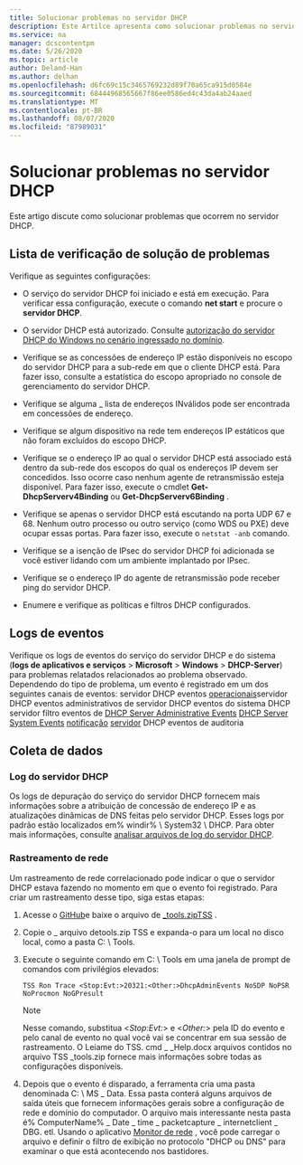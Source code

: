 ```yaml
---
title: Solucionar problemas no servidor DHCP
description: Este Artilce apresenta como solucionar problemas no servidor DHCP e coletar dados.
ms.service: na
manager: dcscontentpm
ms.date: 5/26/2020
ms.topic: article
author: Deland-Han
ms.author: delhan
ms.openlocfilehash: d6fc69c15c3465769232d89f70a65ca915d0584e
ms.sourcegitcommit: 68444968565667f86ee0586ed4c43da4ab24aaed
ms.translationtype: MT
ms.contentlocale: pt-BR
ms.lasthandoff: 08/07/2020
ms.locfileid: "87989031"
---
```

# <a name="troubleshoot-problems-on-the-dhcp-server"></a>Solucionar problemas no servidor DHCP

Este artigo discute como solucionar problemas que ocorrem no servidor DHCP.

## <a name="troubleshooting-checklist"></a>Lista de verificação de solução de problemas

Verifique as seguintes configurações:

  - O serviço do servidor DHCP foi iniciado e está em execução. Para verificar essa configuração, execute o comando **net start** e procure o **servidor DHCP**.

  - O servidor DHCP está autorizado. Consulte [autorização do servidor DHCP do Windows no cenário ingressado no domínio](/openspecs/windows_protocols/ms-dhcpe/56f8870b-a7c1-4db1-8a86-f69079fe5077).

  - Verifique se as concessões de endereço IP estão disponíveis no escopo do servidor DHCP para a sub-rede em que o cliente DHCP está. Para fazer isso, consulte a estatística do escopo apropriado no console de gerenciamento do servidor DHCP.

  - Verifique se alguma \_ lista de endereços INválidos pode ser encontrada em concessões de endereço.

  - Verifique se algum dispositivo na rede tem endereços IP estáticos que não foram excluídos do escopo DHCP.

  - Verifique se o endereço IP ao qual o servidor DHCP está associado está dentro da sub-rede dos escopos do qual os endereços IP devem ser concedidos. Isso ocorre caso nenhum agente de retransmissão esteja disponível. Para fazer isso, execute o cmdlet **Get-DhcpServerv4Binding** ou **Get-DhcpServerv6Binding** .

  - Verifique se apenas o servidor DHCP está escutando na porta UDP 67 e 68. Nenhum outro processo ou outro serviço (como WDS ou PXE) deve ocupar essas portas. Para fazer isso, execute o `netstat -anb` comando.

  - Verifique se a isenção de IPsec do servidor DHCP foi adicionada se você estiver lidando com um ambiente implantado por IPsec.

  - Verifique se o endereço IP do agente de retransmissão pode receber ping do servidor DHCP.

  - Enumere e verifique as políticas e filtros DHCP configurados.

## <a name="event-logs"></a>Logs de eventos

Verifique os logs de eventos do serviço do servidor DHCP e do sistema (**logs de aplicativos e serviços** \> **Microsoft** \> **Windows** \> **DHCP-Server**) para problemas relatados relacionados ao problema observado.
Dependendo do tipo de problema, um evento é registrado em um dos seguintes canais de eventos: servidor DHCP eventos [operacionais](/previous-versions/windows/it-pro/windows-server-2012-r2-and-2012/dn800668\(v=ws.11\))servidor DHCP eventos administrativos de servidor DHCP eventos do sistema DHCP servidor filtro eventos de 
 [DHCP Server Administrative Events](/previous-versions/windows/it-pro/windows-server-2012-r2-and-2012/dn800668\(v=ws.11\)) 
 [DHCP Server System Events](/previous-versions/windows/it-pro/windows-server-2012-r2-and-2012/dn800668\(v=ws.11\)) 
 [notificação](/previous-versions/windows/it-pro/windows-server-2012-r2-and-2012/dn800668\(v=ws.11\)) 
 [servidor](/previous-versions/windows/it-pro/windows-server-2012-r2-and-2012/dn800668\(v=ws.11\)) DHCP eventos de auditoria

## <a name="data-collection"></a>Coleta de dados

### <a name="dhcp-server-log"></a>Log do servidor DHCP

Os logs de depuração do serviço do servidor DHCP fornecem mais informações sobre a atribuição de concessão de endereço IP e as atualizações dinâmicas de DNS feitas pelo servidor DHCP. Esses logs por padrão estão localizados em% windir% \\ System32 \\ DHCP.
Para obter mais informações, consulte [analisar arquivos de log do servidor DHCP](/previous-versions/windows/it-pro/windows-server-2008-R2-and-2008/dd183591\(v=ws.10\)).

### <a name="network-trace"></a>Rastreamento de rede

Um rastreamento de rede correlacionado pode indicar o que o servidor DHCP estava fazendo no momento em que o evento foi registrado. Para criar um rastreamento desse tipo, siga estas etapas:

1.  Acesse o [GitHub](https://github.com/CSS-Windows/WindowsDiag/tree/master/ALL/TSS)e baixe o arquivo de [ \_tools.zipTSS](https://github.com/CSS-Windows/WindowsDiag/blob/master/ALL/TSS/tss_tools.zip) .

2.  Copie o \_ arquivo detools.zip TSS e expanda-o para um local no disco local, como a pasta C: \\ Tools.

3.  Execute o seguinte comando em C: \\ Tools em uma janela de prompt de comandos com privilégios elevados:
    ```console
    TSS Ron Trace <Stop:Evt:>20321:<Other:>DhcpAdminEvents NoSDP NoPSR NoProcmon NoGPresult
    ```

    >[!Note]
    >Nesse comando, substitua \<*Stop:Evt:*\> e \<*Other:*\> pela ID do evento e pelo canal de evento no qual você vai se concentrar em sua sessão de rastreamento.
    >O Leiame do TSS. cmd \_ \_Help.docx arquivos contidos no arquivo TSS \_tools.zip fornece mais informações sobre todas as configurações disponíveis.

4.  Depois que o evento é disparado, a ferramenta cria uma pasta denominada C: \\ MS \_ Data. Essa pasta conterá alguns arquivos de saída úteis que fornecem informações gerais sobre a configuração de rede e domínio do computador.
    O arquivo mais interessante nesta pasta é% ComputerName% \_ Date \_ time \_ packetcapture \_ internetclient \_ DBG. etl.
    Usando o aplicativo [Monitor de rede](https://www.microsoft.com/download/4865) , você pode carregar o arquivo e definir o filtro de exibição no protocolo "DHCP ou DNS" para examinar o que está acontecendo nos bastidores.